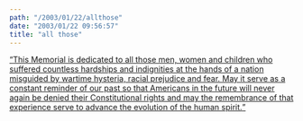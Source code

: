 ```yaml
---
path: "/2003/01/22/allthose" 
date: "2003/01/22 09:56:57" 
title: "all those" 
---
```

<a href="http://www.njamf.com/remember.htm"><q>This Memorial is dedicated to all those men, women and children who suffered countless hardships and indignities at the hands of a nation misguided by wartime hysteria, racial prejudice and fear. May it serve as a constant reminder of our past so that Americans in the future will never again be denied their Constitutional rights and may the remembrance of that experience serve to advance the evolution of the human spirit.</q></a>
